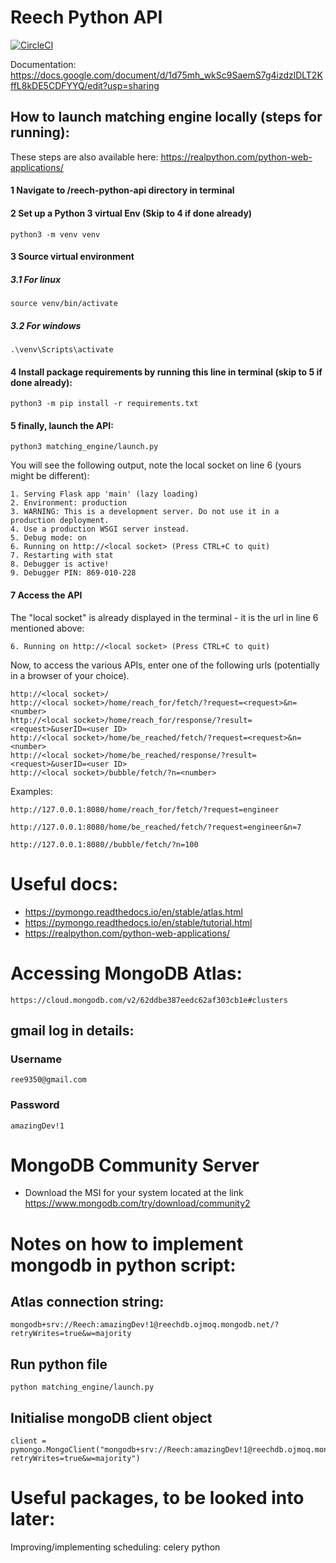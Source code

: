 # Reech Python API

[![CircleCI](https://dl.circleci.com/status-badge/img/gh/Reecheble2022/reech-python-api/tree/staging.svg?style=shield)](https://dl.circleci.com/status-badge/redirect/gh/Reecheble2022/reech-python-api/tree/staging)

Documentation: https://docs.google.com/document/d/1d75mh_wkSc9SaemS7g4izdzlDLT2KffL8kDE5CDFYYQ/edit?usp=sharing

## How to launch matching engine locally (steps for running):
These steps are also available here: https://realpython.com/python-web-applications/


#### 1 Navigate to /reech-python-api directory in terminal
#### 2 Set up a Python 3 virtual Env (Skip to 4 if done already)
    python3 -m venv venv
#### 3 Source virtual environment
##### 3.1 For linux
    source venv/bin/activate
##### 3.2 For windows
    .\venv\Scripts\activate
#### 4 Install package requirements by running this line in terminal (skip to 5 if done already):
    python3 -m pip install -r requirements.txt
#### 5 finally, launch the API:
    python3 matching_engine/launch.py

You will see the following output, note the local socket on line 6 (yours might be different):

    1. Serving Flask app 'main' (lazy loading) 
    2. Environment: production
    3. WARNING: This is a development server. Do not use it in a production deployment.
    4. Use a production WSGI server instead. 
    5. Debug mode: on 
    6. Running on http://<local socket> (Press CTRL+C to quit) 
    7. Restarting with stat 
    8. Debugger is active! 
    9. Debugger PIN: 869-010-228 
    
#### 7 Access the API 

The "local socket" is already displayed in the terminal - it is the url in line 6 mentioned above:

    6. Running on http://<local socket> (Press CTRL+C to quit)

Now, to access the various APIs, enter one of the following urls (potentially in a browser of your choice).

    http://<local socket>/
    http://<local socket>/home/reach_for/fetch/?request=<request>&n=<number>
    http://<local socket>/home/reach_for/response/?result=<request>&userID=<user ID>
    http://<local socket>/home/be_reached/fetch/?request=<request>&n=<number>
    http://<local socket>/home/be_reached/response/?result=<request>&userID=<user ID>
    http://<local socket>/bubble/fetch/?n=<number>

Examples:

    http://127.0.0.1:8080/home/reach_for/fetch/?request=engineer
    
    http://127.0.0.1:8080/home/be_reached/fetch/?request=engineer&n=7
    
    http://127.0.0.1:8080//bubble/fetch/?n=100


# Useful docs:
- https://pymongo.readthedocs.io/en/stable/atlas.html
- https://pymongo.readthedocs.io/en/stable/tutorial.html
- https://realpython.com/python-web-applications/

# Accessing MongoDB Atlas:
    https://cloud.mongodb.com/v2/62ddbe387eedc62af303cb1e#clusters
## gmail log in details:
### Username
    ree9350@gmail.com
### Password
    amazingDev!1

# MongoDB Community Server
 - Download the MSI for your system located at the link https://www.mongodb.com/try/download/community2

# Notes on how to implement mongodb in python script:
## Atlas connection string:
    mongodb+srv://Reech:amazingDev!1@reechdb.ojmoq.mongodb.net/?retryWrites=true&w=majority
## Run python file
    python matching_engine/launch.py
## Initialise mongoDB client object
    client = pymongo.MongoClient("mongodb+srv://Reech:amazingDev!1@reechdb.ojmoq.mongodb.net/?retryWrites=true&w=majority")

# Useful packages, to be looked into later:
Improving/implementing scheduling: celery python





